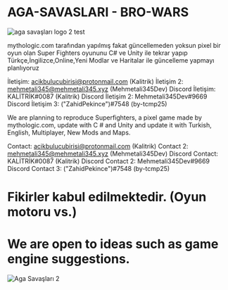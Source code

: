 # AGA-SAVASLARI - BRO-WARS
![aga savaşları logo 2 test](https://user-images.githubusercontent.com/70946597/116781941-ee003100-aa8e-11eb-9068-9a7fe090f929.PNG)


mythologic.com tarafından yapılmış fakat güncellemeden yoksun pixel bir oyun olan Super Fighters oyununu C# ve Unity ile tekrar yapıp Türkçe,İngilizce,Online,Yeni Modlar ve Haritalar ile güncelleme yapmayı planlıyoruz

İletişim: acikbulucubirisi@protonmail.com (Kalitrik)
İletişim 2: mehmetali345@mehmetali345.xyz (Mehmetali345Dev)
Discord İletişim: KALİTRİK#0087 (Kalitrik)
Discord İletişim 2: Mehmetali345Dev#9669
Discord İletişim 3: ("ZahidPekince")#7548 (by-tcmp25)

We are planning to reproduce Superfighters, a pixel game made by mythologic.com, update with C # and Unity and update it with Turkish, English, Multiplayer, New Mods and Maps.


Contact: acikbulucubirisi@protonmail.com (Kalitrik)
Contact 2: mehmetali345@mehmetali345.xyz (Mehmetali345Dev)
Discord Contact: KALİTRİK#0087 (Kalitrik)
Discord Contact 2: Mehmetali345Dev#9669
Discord Contact 3: ("ZahidPekince")#7548 (by-tcmp25)

# Fikirler kabul edilmektedir. (Oyun motoru vs.) 
# We are open to ideas such as game engine suggestions.
![Aga Savaşları 2](https://user-images.githubusercontent.com/70946597/116781952-fa848980-aa8e-11eb-820d-128c684ead38.png)

